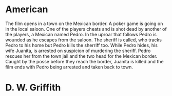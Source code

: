 # American
The film opens in a town on the Mexican border. A poker game is going on in the local saloon. One of the players cheats and is shot dead by another of the players, a Mexican named Pedro. In the uproar that follows Pedro is wounded as he escapes from the saloon. The sheriff is called, who tracks Pedro to his home but Pedro kills the sherriff too. While Pedro hides, his wife Juanita, is arrested on suspicion of murdering the sheriff. Pedro rescues her from the town jail and the two head for the Mexican border. Caught by the posse before they reach the border, Juanita is killed and the film ends with Pedro being arrested and taken back to town.
# D. W. Griffith